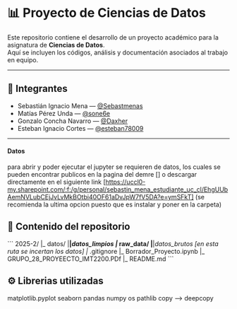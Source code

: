 # 📊 Proyecto de Ciencias de Datos

Este repositorio contiene el desarrollo de un proyecto académico para la asignatura de **Ciencias de Datos**.  
Aquí se incluyen los códigos, análisis y documentación asociados al trabajo en equipo.

---

## 👥 Integrantes

- Sebastián Ignacio Mena — [@Sebastmenas](https://github.com/Sebastmenas)  
- Matías Pérez Unda — [@sone6e](https://github.com/sone6e)  
- Gonzalo Concha Navarro — [@Daxher](https://github.com/Daxher)  
- Esteban Ignacio Cortes — [@esteban78009](https://github.com/esteban78009)  

---
#### Datos
para abrir y poder ejecutar el jupyter se requieren de datos, los cuales se pueden encontrar publicos en la pagina del demre [] o descargar directamente en el siguiente link [https://uccl0-my.sharepoint.com/:f:/g/personal/sebastin_mena_estudiante_uc_cl/EhgUUbAemNVLubCEjJvLvMkBOtbi40OF61aDvJpW7fV5DA?e=ymSFkT] (se recomienda la ultima opcion puesto que es instalar y poner en la carpeta)
## 📂 Contenido del repositorio
\`\`\`
2025-2/
|_ datos/
|__|_datos_limpios
|_ raw_data/
|__|_datos_brutos [en esta ruta se incertan los datos]
|_ .gitignore
|_ Borrador_Proyecto.ipynb
|_ GRUPO_28_PROYEECTO_IMT2200.PDf 
|_ README.md
\`\`\`
## ⚙️ Librerias utilizadas
matplotlib.pyplot 
seaborn 
pandas 
numpy
os
pathlib
copy --> deepcopy 

